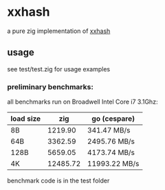 # xxhash

a pure zig implementation of [xxhash](https://github.com/Cyan4973/xxHash)

## usage
see test/test.zig for usage examples

### preliminary benchmarks:

all benchmarks run on Broadwell Intel Core i7 3.1Ghz:

| load size | zig      | go (cespare)  |
| --------- | -------- | ------------- |
| 8B        | 1219.90  | 341.47 MB/s   |
| 64B       | 3362.59  | 2495.76 MB/s  |
| 128B      | 5659.05  | 4173.74 MB/s  |
| 4K        | 12485.72 | 11993.22 MB/s |  |

benchmark code is in the test folder